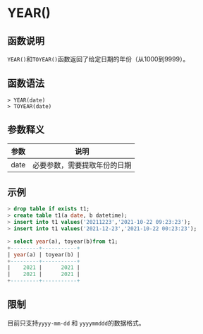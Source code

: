 # **YEAR()**

## **函数说明**

`YEAR()`和`TOYEAR()`函数返回了给定日期的年份（从1000到9999）。

## **函数语法**

```
> YEAR(date)
> TOYEAR(date)
```

## **参数释义**

|  参数  | 说明  |
|  ----  | ----  |
| date  | 必要参数，需要提取年份的日期 |

## **示例**

```sql
> drop table if exists t1;
> create table t1(a date, b datetime);
> insert into t1 values('20211223','2021-10-22 09:23:23');
> insert into t1 values('2021-12-23','2021-10-22 00:23:23');

> select year(a), toyear(b)from t1;
+---------+-----------+
| year(a) | toyear(b) |
+---------+-----------+
|    2021 |      2021 |
|    2021 |      2021 |
+---------+-----------+
```

## **限制**

目前只支持`yyyy-mm-dd` 和 `yyyymmddd`的数据格式。
